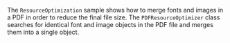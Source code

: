 The `ResourceOptimization` sample shows how to merge fonts and images in a PDF in order to reduce the final file size.
The `PDFResourceOptimizer` class searches for identical font and image objects in the PDF file and merges them into a single object.
